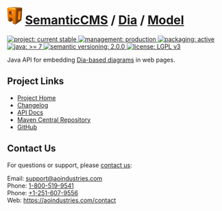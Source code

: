 # [<img src="ao-logo.png" alt="AO Logo" width="35" height="40">](https://github.com/aoindustries) [SemanticCMS](https://github.com/aoindustries/semanticcms) / [Dia](https://github.com/aoindustries/semanticcms-dia) / [Model](https://github.com/aoindustries/semanticcms-dia-model)
<p>
	<a href="https://aoindustries.com/life-cycle#project-current-stable">
		<img src="https://semanticcms.com/ao-badges/project-current-stable.svg" alt="project: current stable" />
	</a>
	<a href="https://aoindustries.com/life-cycle#management-production">
		<img src="https://semanticcms.com/ao-badges/management-production.svg" alt="management: production" />
	</a>
	<a href="https://aoindustries.com/life-cycle#packaging-active">
		<img src="https://semanticcms.com/ao-badges/packaging-active.svg" alt="packaging: active" />
	</a>
	<br />
	<a href="https://docs.oracle.com/javase/7/docs/api/">
		<img src="https://semanticcms.com/ao-badges/java-7.svg" alt="java: &gt;= 7" />
	</a>
	<a href="http://semver.org/spec/v2.0.0.html">
		<img src="https://semanticcms.com/ao-badges/semver-2.0.0.svg" alt="semantic versioning: 2.0.0" />
	</a>
	<a href="https://www.gnu.org/licenses/lgpl-3.0">
		<img src="https://semanticcms.com/ao-badges/license-lgpl-3.0.svg" alt="license: LGPL v3" />
	</a>
</p>

Java API for embedding [Dia-based diagrams](https://wiki.gnome.org/Apps/Dia/) in web pages.

## Project Links
* [Project Home](https://semanticcms.com/dia/model/)
* [Changelog](https://semanticcms.com/dia/model/changelog)
* [API Docs](https://semanticcms.com/dia/model/apidocs/)
* [Maven Central Repository](https://search.maven.org/#search%7Cgav%7C1%7Cg:%22com.semanticcms%22%20AND%20a:%22semanticcms-dia-model%22)
* [GitHub](https://github.com/aoindustries/semanticcms-dia-model)

## Contact Us
For questions or support, please [contact us](https://aoindustries.com/contact):

Email: [support@aoindustries.com](mailto:support@aoindustries.com)  
Phone: [1-800-519-9541](tel:1-800-519-9541)  
Phone: [+1-251-607-9556](tel:+1-251-607-9556)  
Web: https://aoindustries.com/contact
